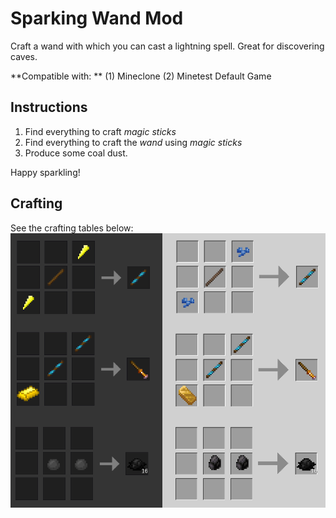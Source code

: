 # Sparking Wand Mod
Craft a wand with which you can cast a lightning spell. Great for discovering caves.

**Compatible with: **
(1) Mineclone
(2) Minetest Default Game

## Instructions
1. Find everything to craft *magic sticks*
2. Find everything to craft  the *wand* using *magic sticks*
3. Produce some coal dust.

Happy sparkling! 

## Crafting
See the crafting tables below:
![Crafting tables](https://github.com/Olaf-007/forfun/blob/main/everything.png)
